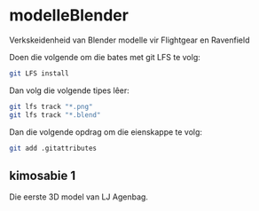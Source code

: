 # modelleBlender
Verkskeidenheid van Blender modelle vir Flightgear en Ravenfield

Doen die volgende om die bates met git LFS te volg:

```bash
git LFS install
```

Dan volg die volgende tipes lêer:

```bash
git lfs track "*.png"
git lfs track "*.blend"
```

Dan die volgende opdrag om die eienskappe te volg:

```bash
git add .gitattributes
```

## kimosabie 1

Die eerste 3D model van LJ Agenbag.